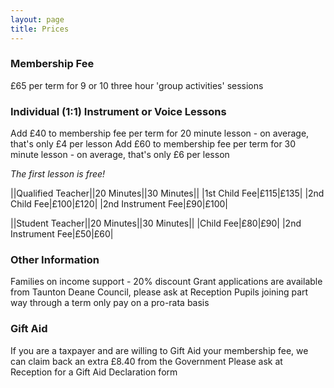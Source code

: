 ```yaml
---
layout: page
title: Prices
---
```


### Membership Fee
£65 per term for  9 or 10 three hour 'group activities' sessions
 
### Individual (1:1) Instrument or Voice Lessons
Add £40 to membership fee per term for 20 minute lesson - on average, that's only £4 per lesson 
Add £60 to membership fee per term for 30 minute lesson - on average, that's only £6 per lesson 
 
*The first lesson is free!*

||Qualified Teacher||20 Minutes||30 Minutes||
|1st Child Fee|£115|£135|
|2nd Child Fee|£100|£120|
|2nd Instrument Fee|£90|£100|
 
||Student Teacher||20 Minutes||30 Minutes||
|Child Fee|£80|£90|
|2nd Instrument Fee|£50|£60|
 
### Other Information
Families on income support - 20% discount
Grant applications are available from Taunton Deane Council, please ask at Reception
Pupils joining part way through a term only pay on a pro-rata basis
 
### Gift Aid
If you are a taxpayer and are willing to Gift Aid your membership fee, we can claim back an extra £8.40 from the Government
Please ask at Reception for a Gift Aid Declaration form